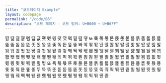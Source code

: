 ```yaml
---
title: "코드페이지 Example"
layout: codepage
permalink: "/code/B6"
description: "코드 페이지 - 코드 범위: U+B600 ~ U+B6FF"
---
```


<span class="character">똀</span>
<span class="character">똁</span>
<span class="character">똂</span>
<span class="character">똃</span>
<span class="character">똄</span>
<span class="character">똅</span>
<span class="character">똆</span>
<span class="character">똇</span>
<span class="character">똈</span>
<span class="character">똉</span>
<span class="character">똊</span>
<span class="character">똋</span>
<span class="character">똌</span>
<span class="character">똍</span>
<span class="character">똎</span>
<span class="character">똏</span>
<span class="character">또</span>
<span class="character">똑</span>
<span class="character">똒</span>
<span class="character">똓</span>
<span class="character">똔</span>
<span class="character">똕</span>
<span class="character">똖</span>
<span class="character">똗</span>
<span class="character">똘</span>
<span class="character">똙</span>
<span class="character">똚</span>
<span class="character">똛</span>
<span class="character">똜</span>
<span class="character">똝</span>
<span class="character">똞</span>
<span class="character">똟</span>
<span class="character">똠</span>
<span class="character">똡</span>
<span class="character">똢</span>
<span class="character">똣</span>
<span class="character">똤</span>
<span class="character">똥</span>
<span class="character">똦</span>
<span class="character">똧</span>
<span class="character">똨</span>
<span class="character">똩</span>
<span class="character">똪</span>
<span class="character">똫</span>
<span class="character">똬</span>
<span class="character">똭</span>
<span class="character">똮</span>
<span class="character">똯</span>
<span class="character">똰</span>
<span class="character">똱</span>
<span class="character">똲</span>
<span class="character">똳</span>
<span class="character">똴</span>
<span class="character">똵</span>
<span class="character">똶</span>
<span class="character">똷</span>
<span class="character">똸</span>
<span class="character">똹</span>
<span class="character">똺</span>
<span class="character">똻</span>
<span class="character">똼</span>
<span class="character">똽</span>
<span class="character">똾</span>
<span class="character">똿</span>
<span class="character">뙀</span>
<span class="character">뙁</span>
<span class="character">뙂</span>
<span class="character">뙃</span>
<span class="character">뙄</span>
<span class="character">뙅</span>
<span class="character">뙆</span>
<span class="character">뙇</span>
<span class="character">뙈</span>
<span class="character">뙉</span>
<span class="character">뙊</span>
<span class="character">뙋</span>
<span class="character">뙌</span>
<span class="character">뙍</span>
<span class="character">뙎</span>
<span class="character">뙏</span>
<span class="character">뙐</span>
<span class="character">뙑</span>
<span class="character">뙒</span>
<span class="character">뙓</span>
<span class="character">뙔</span>
<span class="character">뙕</span>
<span class="character">뙖</span>
<span class="character">뙗</span>
<span class="character">뙘</span>
<span class="character">뙙</span>
<span class="character">뙚</span>
<span class="character">뙛</span>
<span class="character">뙜</span>
<span class="character">뙝</span>
<span class="character">뙞</span>
<span class="character">뙟</span>
<span class="character">뙠</span>
<span class="character">뙡</span>
<span class="character">뙢</span>
<span class="character">뙣</span>
<span class="character">뙤</span>
<span class="character">뙥</span>
<span class="character">뙦</span>
<span class="character">뙧</span>
<span class="character">뙨</span>
<span class="character">뙩</span>
<span class="character">뙪</span>
<span class="character">뙫</span>
<span class="character">뙬</span>
<span class="character">뙭</span>
<span class="character">뙮</span>
<span class="character">뙯</span>
<span class="character">뙰</span>
<span class="character">뙱</span>
<span class="character">뙲</span>
<span class="character">뙳</span>
<span class="character">뙴</span>
<span class="character">뙵</span>
<span class="character">뙶</span>
<span class="character">뙷</span>
<span class="character">뙸</span>
<span class="character">뙹</span>
<span class="character">뙺</span>
<span class="character">뙻</span>
<span class="character">뙼</span>
<span class="character">뙽</span>
<span class="character">뙾</span>
<span class="character">뙿</span>
<span class="character">뚀</span>
<span class="character">뚁</span>
<span class="character">뚂</span>
<span class="character">뚃</span>
<span class="character">뚄</span>
<span class="character">뚅</span>
<span class="character">뚆</span>
<span class="character">뚇</span>
<span class="character">뚈</span>
<span class="character">뚉</span>
<span class="character">뚊</span>
<span class="character">뚋</span>
<span class="character">뚌</span>
<span class="character">뚍</span>
<span class="character">뚎</span>
<span class="character">뚏</span>
<span class="character">뚐</span>
<span class="character">뚑</span>
<span class="character">뚒</span>
<span class="character">뚓</span>
<span class="character">뚔</span>
<span class="character">뚕</span>
<span class="character">뚖</span>
<span class="character">뚗</span>
<span class="character">뚘</span>
<span class="character">뚙</span>
<span class="character">뚚</span>
<span class="character">뚛</span>
<span class="character">뚜</span>
<span class="character">뚝</span>
<span class="character">뚞</span>
<span class="code tofu"></span>
<span class="character">뚠</span>
<span class="code tofu"></span>
<span class="code tofu"></span>
<span class="character">뚣</span>
<span class="code tofu"></span>
<span class="code tofu"></span>
<span class="code tofu"></span>
<span class="code tofu"></span>
<span class="code tofu"></span>
<span class="code tofu"></span>
<span class="code tofu"></span>
<span class="code tofu"></span>
<span class="character">뚬</span>
<span class="character">뚭</span>
<span class="character">뚮</span>
<span class="character">뚯</span>
<span class="character">뚰</span>
<span class="character">뚱</span>
<span class="character">뚲</span>
<span class="code tofu"></span>
<span class="character">뚴</span>
<span class="code tofu"></span>
<span class="code tofu"></span>
<span class="code tofu"></span>
<span class="character">뚸</span>
<span class="character">뚹</span>
<span class="character">뚺</span>
<span class="code tofu"></span>
<span class="character">뚼</span>
<span class="code tofu"></span>
<span class="code tofu"></span>
<span class="character">뚿</span>
<span class="code tofu"></span>
<span class="code tofu"></span>
<span class="code tofu"></span>
<span class="code tofu"></span>
<span class="code tofu"></span>
<span class="code tofu"></span>
<span class="code tofu"></span>
<span class="code tofu"></span>
<span class="character">뛈</span>
<span class="character">뛉</span>
<span class="character">뛊</span>
<span class="character">뛋</span>
<span class="character">뛌</span>
<span class="character">뛍</span>
<span class="character">뛎</span>
<span class="code tofu"></span>
<span class="character">뛐</span>
<span class="code tofu"></span>
<span class="code tofu"></span>
<span class="code tofu"></span>
<span class="character">뛔</span>
<span class="character">뛕</span>
<span class="character">뛖</span>
<span class="code tofu"></span>
<span class="character">뛘</span>
<span class="code tofu"></span>
<span class="code tofu"></span>
<span class="character">뛛</span>
<span class="code tofu"></span>
<span class="code tofu"></span>
<span class="code tofu"></span>
<span class="code tofu"></span>
<span class="code tofu"></span>
<span class="code tofu"></span>
<span class="code tofu"></span>
<span class="code tofu"></span>
<span class="character">뛤</span>
<span class="character">뛥</span>
<span class="character">뛦</span>
<span class="character">뛧</span>
<span class="character">뛨</span>
<span class="character">뛩</span>
<span class="character">뛪</span>
<span class="code tofu"></span>
<span class="character">뛬</span>
<span class="code tofu"></span>
<span class="code tofu"></span>
<span class="code tofu"></span>
<span class="character">뛰</span>
<span class="character">뛱</span>
<span class="character">뛲</span>
<span class="code tofu"></span>
<span class="character">뛴</span>
<span class="code tofu"></span>
<span class="code tofu"></span>
<span class="character">뛷</span>
<span class="code tofu"></span>
<span class="code tofu"></span>
<span class="code tofu"></span>
<span class="code tofu"></span>
<span class="code tofu"></span>
<span class="code tofu"></span>
<span class="code tofu"></span>
<span class="code tofu"></span>